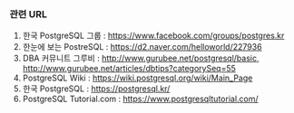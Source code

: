 ### 관련 URL

1. 한국 PostgreSQL 그룹 : https://www.facebook.com/groups/postgres.kr
2. 한눈에 보는 PostreSQL : https://d2.naver.com/helloworld/227936
3. DBA 커뮤니트 그루비 : http://www.gurubee.net/postgresql/basic, http://www.gurubee.net/articles/dbtips?categorySeq=55
4. PostgreSQL Wiki : https://wiki.postgresql.org/wiki/Main_Page
5. 한국 PostgreSQL : https://postgresql.kr/
6. PostgreSQL Tutorial.com : https://www.postgresqltutorial.com/

